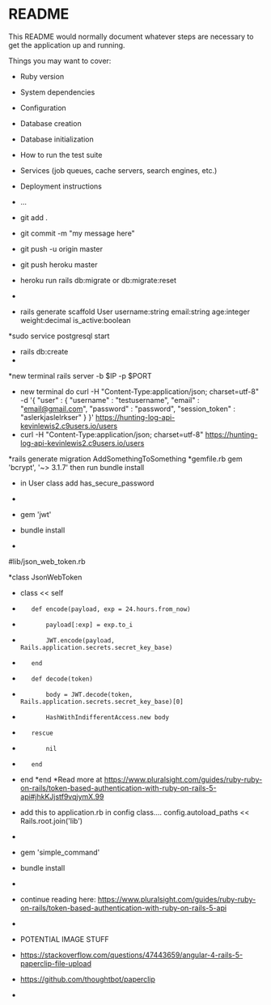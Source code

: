 # README

This README would normally document whatever steps are necessary to get the
application up and running.

Things you may want to cover:

* Ruby version

* System dependencies

* Configuration

* Database creation

* Database initialization

* How to run the test suite

* Services (job queues, cache servers, search engines, etc.)

* Deployment instructions

* ...

* git add .
* git commit -m "my message here"
* git push -u origin master
* git push heroku master
* heroku run rails db:migrate    or db:migrate:reset
* 

* rails generate scaffold User username:string email:string age:integer weight:decimal is_active:boolean

*sudo service postgresql start
* rails db:create
* 

*new terminal rails server -b $IP -p $PORT
* new terminal do curl -H "Content-Type:application/json; charset=utf-8" -d '{ "user" : { "username" : "testusername", "email" : "email@gmail.com", "password" : "password", "session_token" : "aslerkjaslelrkser" } }' https://hunting-log-api-kevinlewis2.c9users.io/users
* curl -H "Content-Type:application/json; charset=utf-8" https://hunting-log-api-kevinlewis2.c9users.io/users

*rails generate migration AddSomethingToSomething
*gemfile.rb gem 'bcrypt', '~> 3.1.7'    then run bundle install
* in User class add has_secure_password
* 

* gem 'jwt'
* bundle install
* 

#lib/json_web_token.rb

*class JsonWebToken 
*    class << self 
*        def encode(payload, exp = 24.hours.from_now) 
*            payload[:exp] = exp.to_i 
*            JWT.encode(payload, Rails.application.secrets.secret_key_base) 
*        end 
*        def decode(token) 
*            body = JWT.decode(token, Rails.application.secrets.secret_key_base)[0] 
*            HashWithIndifferentAccess.new body 
*        rescue
*            nil 
*        end 
*    end 
*end
*Read more at https://www.pluralsight.com/guides/ruby-ruby-on-rails/token-based-authentication-with-ruby-on-rails-5-api#jhkKJjstf9vqjymX.99

* add this to application.rb in config class.... config.autoload_paths << Rails.root.join('lib')
* 

* gem 'simple_command'
*  bundle install
*  

 * continue reading here: https://www.pluralsight.com/guides/ruby-ruby-on-rails/token-based-authentication-with-ruby-on-rails-5-api
 * 
 
* POTENTIAL IMAGE STUFF
*  https://stackoverflow.com/questions/47443659/angular-4-rails-5-paperclip-file-upload
*  https://github.com/thoughtbot/paperclip
*  